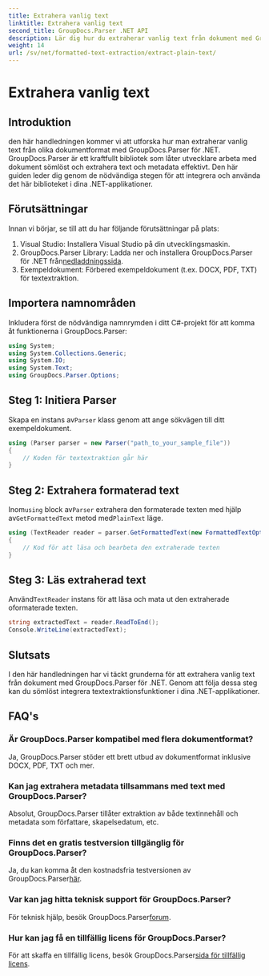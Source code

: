 ```yaml
---
title: Extrahera vanlig text
linktitle: Extrahera vanlig text
second_title: GroupDocs.Parser .NET API
description: Lär dig hur du extraherar vanlig text från dokument med GroupDocs.Parser för .NET. Enkla steg för att integrera textextraktion i dina applikationer.
weight: 14
url: /sv/net/formatted-text-extraction/extract-plain-text/
---
```


# Extrahera vanlig text

## Introduktion
den här handledningen kommer vi att utforska hur man extraherar vanlig text från olika dokumentformat med GroupDocs.Parser för .NET. GroupDocs.Parser är ett kraftfullt bibliotek som låter utvecklare arbeta med dokument sömlöst och extrahera text och metadata effektivt. Den här guiden leder dig genom de nödvändiga stegen för att integrera och använda det här biblioteket i dina .NET-applikationer.
## Förutsättningar
Innan vi börjar, se till att du har följande förutsättningar på plats:
1. Visual Studio: Installera Visual Studio på din utvecklingsmaskin.
2.  GroupDocs.Parser Library: Ladda ner och installera GroupDocs.Parser för .NET från[nedladdningssida](https://releases.groupdocs.com/parser/net/).
3. Exempeldokument: Förbered exempeldokument (t.ex. DOCX, PDF, TXT) för textextraktion.

## Importera namnområden
Inkludera först de nödvändiga namnrymden i ditt C#-projekt för att komma åt funktionerna i GroupDocs.Parser:
```csharp
using System;
using System.Collections.Generic;
using System.IO;
using System.Text;
using GroupDocs.Parser.Options;
```
## Steg 1: Initiera Parser
 Skapa en instans av`Parser` klass genom att ange sökvägen till ditt exempeldokument.
```csharp
using (Parser parser = new Parser("path_to_your_sample_file"))
{
    // Koden för textextraktion går här
}
```
## Steg 2: Extrahera formaterad text
 Inom`using` block av`Parser` extrahera den formaterade texten med hjälp av`GetFormattedText` metod med`PlainText` läge.
```csharp
using (TextReader reader = parser.GetFormattedText(new FormattedTextOptions(FormattedTextMode.PlainText)))
{
    // Kod för att läsa och bearbeta den extraherade texten
}
```
## Steg 3: Läs extraherad text
 Använd`TextReader` instans för att läsa och mata ut den extraherade oformaterade texten.
```csharp
string extractedText = reader.ReadToEnd();
Console.WriteLine(extractedText);
```

## Slutsats
I den här handledningen har vi täckt grunderna för att extrahera vanlig text från dokument med GroupDocs.Parser för .NET. Genom att följa dessa steg kan du sömlöst integrera textextraktionsfunktioner i dina .NET-applikationer.

## FAQ's
### Är GroupDocs.Parser kompatibel med flera dokumentformat?
Ja, GroupDocs.Parser stöder ett brett utbud av dokumentformat inklusive DOCX, PDF, TXT och mer.
### Kan jag extrahera metadata tillsammans med text med GroupDocs.Parser?
Absolut, GroupDocs.Parser tillåter extraktion av både textinnehåll och metadata som författare, skapelsedatum, etc.
### Finns det en gratis testversion tillgänglig för GroupDocs.Parser?
 Ja, du kan komma åt den kostnadsfria testversionen av GroupDocs.Parser[här](https://releases.groupdocs.com/).
### Var kan jag hitta teknisk support för GroupDocs.Parser?
 För teknisk hjälp, besök GroupDocs.Parser[forum](https://forum.groupdocs.com/c/parser/17).
### Hur kan jag få en tillfällig licens för GroupDocs.Parser?
 För att skaffa en tillfällig licens, besök GroupDocs.Parser[sida för tillfällig licens](https://purchase.groupdocs.com/temporary-license/).